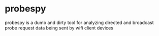 # probespy 
probespy is a dumb and dirty tool for analyzing directed and broadcast probe request data being sent by wifi client devices
